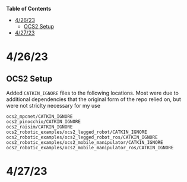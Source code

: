 **Table of Contents**
- [4/26/23](#42623)
  - [OCS2 Setup](#ocs2-setup)
- [4/27/23](#42723)


# 4/26/23
## OCS2 Setup
Added `CATKIN_IGNORE` files to the following locations. Most were due to additional dependencies
that the original form of the repo relied on, but were not striclty necessary for my use
```
ocs2_mpcnet/CATKIN_IGNORE
ocs2_pinocchio/CATKIN_IGNORE
ocs2_raisim/CATKIN_IGNORE
ocs2_robotic_examples/ocs2_legged_robot/CATKIN_IGNORE
ocs2_robotic_examples/ocs2_legged_robot_ros/CATKIN_IGNORE
ocs2_robotic_examples/ocs2_mobile_manipulator/CATKIN_IGNORE
ocs2_robotic_examples/ocs2_mobile_manipulator_ros/CATKIN_IGNORE
```

# 4/27/23
